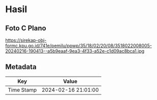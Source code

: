 # Hasil

## Foto C Plano

https://sirekap-obj-formc.kpu.go.id/741e/pemilu/ppwp/35/18/02/20/08/3518022008005-20240216-190413--a5b9eaaf-9ea3-4f33-a52e-c1d09ac8bca1.jpg


## Metadata

| Key        | Value               |
| ---------- | ------------------- |
| Time Stamp | 2024-02-16 21:01:00 |



